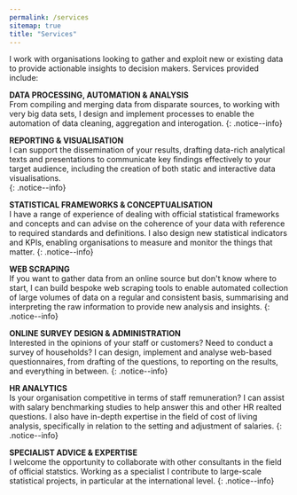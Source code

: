 ```yaml
---
permalink: /services
sitemap: true
title: "Services"
---
```



I work with organisations looking to gather and exploit new or existing data to provide actionable insights to decision makers. 
Services provided include: 

**DATA PROCESSING, AUTOMATION & ANALYSIS**   
From compiling and merging data from disparate sources, to working with very big data sets, I design and implement processes to enable the automation of data cleaning, aggregation and interogation.
{: .notice--info}

**REPORTING & VISUALISATION**  
I can support the dissemination of your results, drafting data-rich analytical texts and presentations to communicate key findings effectively to your target audience, including the creation of both static and interactive data visualisations.   
{: .notice--info}

**STATISTICAL FRAMEWORKS & CONCEPTUALISATION**  
I have a range of experience of dealing with official statistical frameworks and concepts and can advise on the coherence of your data with reference to required standards and definitions. I also design new statistical indicators and KPIs, enabling organisations to measure and monitor the things that matter. 
{: .notice--info}

**WEB SCRAPING**    
If you want to gather data from an online source but don't know where to start, I can build bespoke web scraping tools to enable automated collection of large volumes of data on a regular and consistent basis, summarising and interpreting the raw information to provide new analysis and insights.
{: .notice--info}

**ONLINE SURVEY DESIGN & ADMINISTRATION**  
Interested in the opinions of your staff or customers? Need to conduct a survey of households? I can design, implement and analyse web-based questionnaires, from drafting of the questions, to reporting on the results, and everything in between.
{: .notice--info}

**HR ANALYTICS**  
Is your organisation competitive in terms of staff remuneration? I can assist with salary benchmarking studies to help answer this and other HR realted questions. I also have in-depth expertise in the field of cost of living analysis, specifically in relation to the setting and adjustment of salaries.
{: .notice--info}

**SPECIALIST ADVICE & EXPERTISE**  
I welcome the opportunity to collaborate with other consultants in the field of official statstics. Working as a specialist I contribute to large-scale statistical projects, in particular at the international level.
{: .notice--info}


